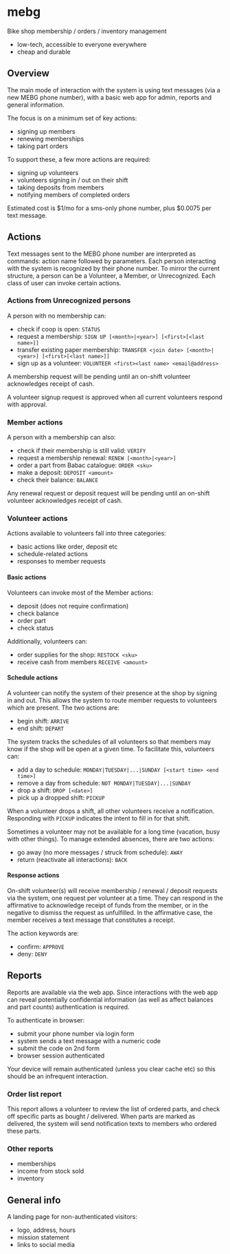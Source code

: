 # mebg #
Bike shop membership / orders / inventory management

* low-tech, accessible to everyone everywhere
* cheap and durable


## Overview ##
The main mode of interaction with the system is using text messages (via a new MEBG phone number), with a basic web app for admin, reports and general information.

The focus is on a minimum set of key actions:

* signing up members
* renewing memberships
* taking part orders

To support these, a few more actions are required:

* signing up volunteers
* volunteers signing in / out on their shift
* taking deposits from members
* notifying members of completed orders

Estimated cost is $1/mo for a sms-only phone number, plus $0.0075 per text message.


## Actions ##
Text messages sent to the MEBG phone number are interpreted as commands: action name followed by parameters. Each person interacting with the system is recognized by their phone number. To mirror the current structure, a person can be a Volunteer, a Member, or Unrecognized. Each class of user can invoke certain actions.

### Actions from Unrecognized persons ###
A person with no membership can:

* check if coop is open: `STATUS`
* request a membership: `SIGN UP [<month>|<year>] [<first>[<last name>]]`
* transfer existing paper membership: `TRANSFER <join date> [<month>|<year>] [<first>[<last name>]]`
* sign up as a volunteer: `VOLUNTEER <first><last name> <email@address>`

A membership request will be pending until an on-shift volunteer acknowledges receipt of cash.

A volunteer signup request is approved when all current volunteers respond with approval.

### Member actions ###
A person with a membership can also:

* check if their membership is still valid: `VERIFY`
* request a membership renewal: `RENEW [<month>|<year>]`
* order a part from Babac catalogue: `ORDER <sku>`
* make a deposit: `DEPOSIT <amount>`
* check their balance: `BALANCE`

Any renewal request or deposit request will be pending until an on-shift volunteer acknowledges receipt of cash.

### Volunteer actions ###
Actions available to volunteers fall into three categories:

* basic actions like order, deposit etc
* schedule-related actions
* responses to member requests

#### Basic actions ####
Volunteers can invoke most of the Member actions:

* deposit (does not require confirmation)
* check balance
* order part
* check status

Additionally, volunteers can:

* order supplies for the shop: `RESTOCK <sku>`
* receive cash from members `RECEIVE <amount>`

#### Schedule actions ####
A volunteer can notify the system of their presence at the shop by signing in and out. This allows the system to route member requests to volunteers which are present. The two actions are:

* begin shift: `ARRIVE`
* end shift: `DEPART`

The system tracks the schedules of all volunteers so that members may know if the shop will be open at a given time. To facilitate this, volunteers can:

* add a day to schedule: `MONDAY|TUESDAY|...|SUNDAY [<start time> <end time>]`
* remove a day from schedule: `NOT MONDAY|TUESDAY|...|SUNDAY`
* drop a shift: `DROP [<date>]`
* pick up a dropped shift: `PICKUP`

When a volunteer drops a shift, all other volunteers receive a notification. Responding with `PICKUP` indicates the intent to fill in for that shift.

Sometimes a volunteer may not be available for a long time (vacation, busy with other things). To manage extended absences, there are two actions:

* go away (no more messages / struck from schedule): `AWAY`
* return (reactivate all interactions): `BACK`

#### Response actions ####
On-shift volunteer(s) will receive membership / renewal / deposit requests via the system, one request per volunteer at a time. They can respond in the affirmative to acknowledge receipt of funds from the member, or in the negative to dismiss the request as unfulfilled. In the affirmative case, the member receives a text message that constitutes a receipt.

The action keywords are:

* confirm: `APPROVE`
* deny: `DENY`


## Reports ##
Reports are available via the web app. Since interactions with the web app can reveal potentially confidential information (as well as affect balances and part counts) authentication is required. 

To authenticate in browser:

* submit your phone number via login form
* system sends a text message with a numeric code
* submit the code on 2nd form
* browser session authenticated

Your device will remain authenticated (unless you clear cache etc) so this should be an infrequent interaction.

### Order list report ###
This report allows a volunteer to review the list of ordered parts, and check off specific parts as bought / delivered.
When parts are marked as delivered, the system will send notification texts to members who ordered these parts.

### Other reports ###
* memberships
* income from stock sold
* inventory

## General info ##
A landing page for non-authenticated visitors:

* logo, address, hours
* mission statement
* links to social media
